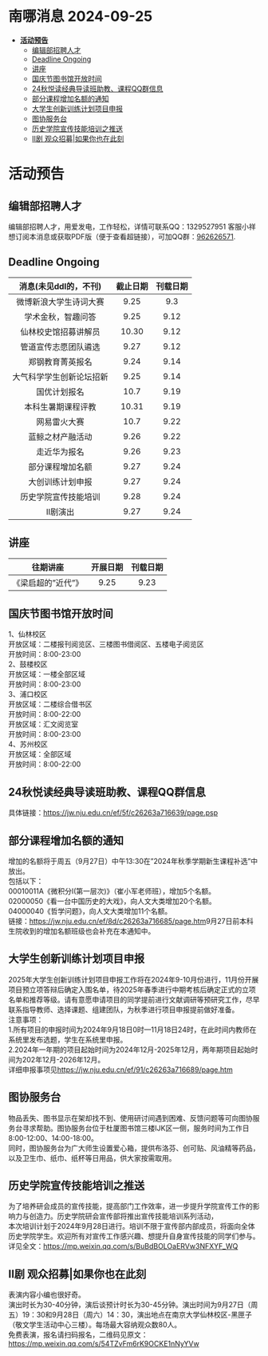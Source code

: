 # 南哪消息 2024-09-25

-   <a href="#活动预告" id="toc-活动预告"><strong>活动预告</strong></a>
    -   <a href="#编辑部招聘人才" id="toc-编辑部招聘人才">编辑部招聘人才</a>
    -   <a href="#deadline-ongoing" id="toc-deadline-ongoing">Deadline
        Ongoing</a>
    -   <a href="#讲座" id="toc-讲座">讲座</a>
    -   <a href="#国庆节图书馆开放时间"
        id="toc-国庆节图书馆开放时间">国庆节图书馆开放时间</a>
    -   <a href="#秋悦读经典导读班助教课程qq群信息"
        id="toc-秋悦读经典导读班助教课程qq群信息">24秋悦读经典导读班助教、课程QQ群信息</a>
    -   <a href="#部分课程增加名额的通知"
        id="toc-部分课程增加名额的通知">部分课程增加名额的通知</a>
    -   <a href="#大学生创新训练计划项目申报"
        id="toc-大学生创新训练计划项目申报">大学生创新训练计划项目申报</a>
    -   <a href="#图协服务台" id="toc-图协服务台">图协服务台</a>
    -   <a href="#历史学院宣传技能培训之推送"
        id="toc-历史学院宣传技能培训之推送">历史学院宣传技能培训之推送</a>
    -   <a href="#ii剧-观众招募如果你也在此刻"
        id="toc-ii剧-观众招募如果你也在此刻">II剧 观众招募|如果你也在此刻</a>

# **活动预告**

## 编辑部招聘人才

编辑部招聘人才，用爱发电，工作轻松，详情可联系QQ：1329527951 客服小祥  
想订阅本消息或获取PDF版（便于查看超链接），可加QQ群：[962626571](https://qm.qq.com/q/FGX1VYCrGS).

## Deadline Ongoing

|  消息(未见ddl的，不刊)   | 截止日期 | 刊载日期 |
|:------------------------:|:--------:|:--------:|
|  微博新浪大学生诗词大赛  |   9.25   |   9.3    |
|    学术金秋，智趣问答    |   9.25   |   9.12   |
|   仙林校史馆招募讲解员   |  10.30   |   9.12   |
|   管道宣传志愿团队遴选   |   9.27   |   9.12   |
|     郑钢教育菁英报名     |   9.24   |   9.14   |
| 大气科学学生创新论坛招新 |   9.25   |   9.14   |
|       国优计划报名       |   10.7   |   9.19   |
|    本科生暑期课程评教    |  10.31   |   9.19   |
|       网易雷火大赛       |   10.7   |   9.22   |
|     蓝鲸之材产融活动     |   9.26   |   9.22   |
|       走近华为报名       |   9.26   |   9.23   |
|     部分课程增加名额     |   9.27   |   9.24   |
|     大创训练计划申报     |   9.27   |   9.24   |
|   历史学院宣传技能培训   |   9.28   |   9.24   |
|         II剧演出         |   9.27   |   9.24   |

## 讲座

|      往期讲座      | 开展日期 | 刊载日期 |
|:------------------:|:--------:|:--------:|
| 《梁启超的”近代”》 |   9.25   |   9.23   |

  
  

## 国庆节图书馆开放时间

1、仙林校区  
开放区域：二楼报刊阅览区、三楼图书借阅区、五楼电子阅览区  
开放时间：8:00-23:00  
2、鼓楼校区  
开放区域：一楼全部区域  
开放时间：8:00-23:00  
3、浦口校区  
开放区域：二楼综合借书区  
开放时间：8:00-22:00  
开放区域：汇文阅览室  
开放时间：8:00-23:00  
4、苏州校区  
开放区域：全部区域  
开放时间：8:00-22:00  

## 24秋悦读经典导读班助教、课程QQ群信息

具体链接：<https://jw.nju.edu.cn/ef/5f/c26263a716639/page.psp>  

## 部分课程增加名额的通知

增加的名额将于周五（9月27日）中午13:30在”2024年秋季学期新生课程补选”中放出。  
包括以下：  
00010011A《微积分I(第一层次)》（崔小军老师班），增加5个名额。  
02000050《看一台中国历史的大戏》，向人文大类增加20个名额。  
04000040《哲学问题》，向人文大类增加11个名额。  
链接：<https://jw.nju.edu.cn/ef/8d/c26263a716685/page.htm>9月27日前本科生院收到的增加名额班级也会补充在本通知中。

## 大学生创新训练计划项目申报

2025年大学生创新训练计划项目申报工作将在2024年9-10月份进行，11月份开展项目预立项答辩后确定入围名单，待2025年春季进行中期考核后确定正式的立项名单和推荐等级。请有意愿申请项目的同学提前进行文献调研等预研究工作，尽早联系指导教师、选择课题、组建团队，为秋季进行项目申报提前做好准备。  
注意事项：  
1.所有项目的申报时间为2024年9月18日0时—11月18日24时，在此时间内教师在系统里发布选题，学生在系统里申报。  
2.2024年一年期的项目起始时间为2024年12月-2025年12月，两年期项目起始时间为202年12月-2026年12月。  
详细申报事项见<https://jw.nju.edu.cn/ef/91/c26263a716689/page.htm>

## 图协服务台

物品丢失、图书显示在架却找不到、使用研讨间遇到困难、反馈问题等可向图协服务台寻求帮助。图协服务台位于杜厦图书馆三楼IJK区一侧，服务时间为工作日8:00-12:00、14:00-18:00。  
同时，图协服务台为广大师生设置爱心箱，提供布洛芬、创可贴、风油精等药品，以及卫生巾、纸巾、纸杯等日用品，供大家按需取用。

## 历史学院宣传技能培训之推送

为了培养研会成员的宣传技能，提高部门工作效率，进一步提升学院宣传工作的影响力与创造力。历史学院研会宣传部将推出宣传技能培训系列活动，  
本次培训计划于2024年9月28日进行。培训不限于宣传部内部成员，将面向全体历史学院学生。欢迎所有对宣传工作感兴趣、想提升自身宣传技能的同学们参与。  
详见全文：<https://mp.weixin.qq.com/s/BuBdBOLOaERVw3NFXYF_WQ>

## II剧 观众招募\|如果你也在此刻

表演内容小编也很好奇。  
演出时长为30-40分钟，演后谈预计时长为30-45分钟。演出时间为9月27日（周五）19：30和9月28日（周六）14：30，演出地点在南京大学仙林校区-黑匣子（敬文学生活动中心三楼）。每场最大容纳观众数80人。  
免费表演，报名请扫码报名，二维码见原文：<https://mp.weixin.qq.com/s/54TZvFm6rK9OCKE1nNyYVw>
